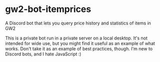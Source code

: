 # gw2-bot-itemprices
A Discord bot that lets you query price history and statistics of items in GW2

This is a private bot run in a private server on a local desktop. It's not intended for wide use, but you might find it useful as an example of what works. Don't take it as an example of best practices, though. I'm new to Discord bots, and I hate JavaScript :)
